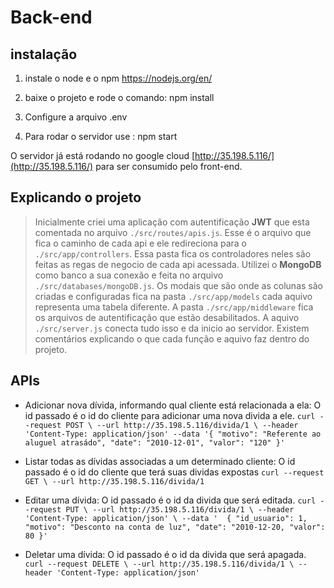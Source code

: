 # Back-end

## instalação

1. instale o node e o npm https://nodejs.org/en/

2. baixe o projeto e rode o comando: npm install

3. Configure a arquivo .env

4. Para rodar o servidor use : npm start 

O servidor já está rodando no google cloud  [http://35.198.5.116/](http://35.198.5.116/) para ser consumido pelo front-end.

## Explicando o projeto 

>    Inicialmente criei uma aplicação com autentificação **JWT** que esta comentada no arquivo `./src/routes/apis.js`. Esse é o arquivo que fica o caminho de cada api e ele redireciona para o `./src/app/controllers`. Essa pasta fica os controladores neles são feitas as regas de negocio de cada api acessada. Utilizei o **MongoDB** como banco a sua conexão e feita no arquivo `./src/databases/mongoDB.js`. Os modais que são onde as colunas são criadas e configuradas fica na pasta
`./src/app/models` cada aquivo representa uma tabela diferente. A pasta `./src/app/middleware` fica os arquivos de autentificação que estão desabilitados. A aquivo `./src/server.js` conecta tudo isso e da inicio ao servidor. Existem comentários explicando o que cada função e aquivo faz dentro do projeto.

## APIs

* Adicionar nova dívida, informando qual cliente está relacionada a ela: 
O id passado é o id do cliente para adicionar uma nova divida a ele.
`curl --request POST \
  --url http://35.198.5.116/divida/1 \
  --header 'Content-Type: application/json'
  --data '{
	"motivo": "Referente ao aluguel atrasádo",
  "date": "2010-12-01",
  "valor": "120"
}'`
  
* Listar todas as dívidas associadas a um determinado cliente:
O id passado é o id do cliente que terá suas dividas expostas
`curl --request GET \
  --url http://35.198.5.116/divida/1`

* Editar uma dívida:
O id passado é o id da divida que será editada.
`curl --request PUT \
  --url http://35.198.5.116/divida/1 \
  --header 'Content-Type: application/json' \
  --data '  {
    "id_usuario": 1,
    "motivo": "Desconto na conta de luz",
    "date": "2010-12-20,
    "valor": 80
  }'`


* Deletar uma dívida:
 O id passado é o id da divida que será apagada.
`curl --request DELETE \
  --url http://35.198.5.116/divida/1 \
  --header 'Content-Type: application/json'`





